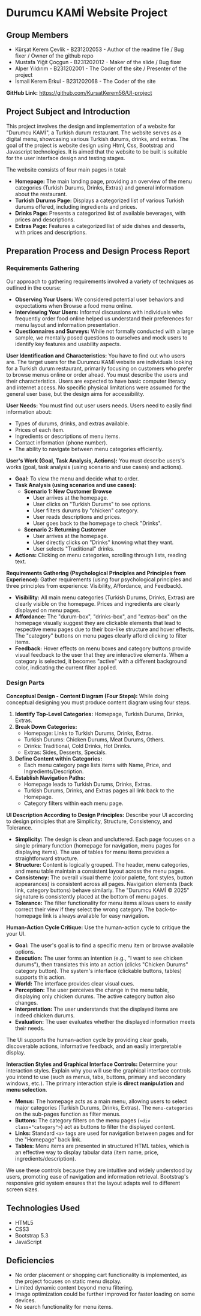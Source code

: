 # Durumcu KAMİ Website Project

## Group Members

- Kürşat Kerem Çevlik - B231202053 - Author of the readme file / Bug fixer / Owner of the github repo
- Mustafa Yiğit Çoçgun - B231202012 - Maker of the slide / Bug fixer
- Alper Yıldırım - B231202001 - The Coder of the site / Presenter of the project
- İsmail Kerem Erkul - B231202068 - The Coder of the site

**GitHub Link:** https://github.com/KursatKerem56/UI-project

## Project Subject and Introduction

This project involves the design and implementation of a website for "Durumcu KAMİ", a Turkish durum restaurant. The website serves as a digital menu, showcasing various Turkish durums, drinks, and extras. The goal of the project is website design using Html, Css, Bootstrap and Javascript technologies. It is aimed that the website to be built is suitable for the user interface design and testing stages.

The website consists of four main pages in total:

- **Homepage:** The main landing page, providing an overview of the menu categories (Turkish Durums, Drinks, Extras) and general information about the restaurant.
- **Turkish Durums Page:** Displays a categorized list of various Turkish durums offered, including ingredients and prices.
- **Drinks Page:** Presents a categorized list of available beverages, with prices and descriptions.
- **Extras Page:** Features a categorized list of side dishes and desserts, with prices and descriptions.

## Preparation Process and Design Process Report

### Requirements Gathering

Our approach to gathering requirements involved a variety of techniques as outlined in the course:

- **Observing Your Users:** We considered potential user behaviors and expectations when Browse a food menu online.
- **Interviewing Your Users:** Informal discussions with individuals who frequently order food online helped us understand their preferences for menu layout and information presentation.
- **Questionnaires and Surveys:** While not formally conducted with a large sample, we mentally posed questions to ourselves and mock users to identify key features and usability aspects.

**User Identification and Characteristics:**
You have to find out who users are. The target users for the Durumcu KAMİ website are individuals looking for a Turkish durum restaurant, primarily focusing on customers who prefer to browse menus online or order ahead. You must describe the users and their characteristics. Users are expected to have basic computer literacy and internet access. No specific physical limitations were assumed for the general user base, but the design aims for accessibility.

**User Needs:**
You must find out user users needs. Users need to easily find information about:

- Types of durums, drinks, and extras available.
- Prices of each item.
- Ingredients or descriptions of menu items.
- Contact information (phone number).
- The ability to navigate between menu categories efficiently.

**User's Work (Goal, Task Analysis, Actions):**
You must describe users's works (goal, task analysis (using scenario and use cases) and actions).

- **Goal:** To view the menu and decide what to order.
- **Task Analysis (using scenarios and use cases):**
  - **Scenario 1: New Customer Browse**
    - User arrives at the homepage.
    - User clicks on "Turkish Durums" to see options.
    - User filters durums by "chicken" category.
    - User reads descriptions and prices.
    - User goes back to the homepage to check "Drinks".
  - **Scenario 2: Returning Customer**
    - User arrives at the homepage.
    - User directly clicks on "Drinks" knowing what they want.
    - User selects "Traditional" drinks.
- **Actions:** Clicking on menu categories, scrolling through lists, reading text.

**Requirements Gathering (Psychological Principles and Principles from Experience):**
Gather requirements (using four psychological principles and three principles from experience: Visibility, Affordance, and Feedback).

- **Visibility:** All main menu categories (Turkish Durums, Drinks, Extras) are clearly visible on the homepage. Prices and ingredients are clearly displayed on menu pages.
- **Affordance:** The "durum-box", "drinks-box", and "extras-box" on the homepage visually suggest they are clickable elements that lead to respective menu pages due to their box-like structure and hover effects. The "category" buttons on menu pages clearly afford clicking to filter items.
- **Feedback:** Hover effects on menu boxes and category buttons provide visual feedback to the user that they are interactive elements. When a category is selected, it becomes "active" with a different background color, indicating the current filter applied.

### Design Parts

**Conceptual Design - Content Diagram (Four Steps):**
While doing conceptual designing you must produce content diagram using four steps.

1.  **Identify Top-Level Categories:** Homepage, Turkish Durums, Drinks, Extras.
2.  **Break Down Categories:**
    - Homepage: Links to Turkish Durums, Drinks, Extras.
    - Turkish Durums: Chicken Durums, Meat Durums, Others.
    - Drinks: Traditional, Cold Drinks, Hot Drinks.
    - Extras: Sides, Desserts, Specials.
3.  **Define Content within Categories:**
    - Each menu category page lists items with Name, Price, and Ingredients/Description.
4.  **Establish Navigation Paths:**
    - Homepage leads to Turkish Durums, Drinks, Extras.
    - Turkish Durums, Drinks, and Extras pages all link back to the Homepage.
    - Category filters within each menu page.

**UI Description According to Design Principles:**
Describe your Ul according to design principles that are Simplicity, Structure, Consistency, and Tolerance.

- **Simplicity:** The design is clean and uncluttered. Each page focuses on a single primary function (homepage for navigation, menu pages for displaying items). The use of tables for menu items provides a straightforward structure.
- **Structure:** Content is logically grouped. The header, menu categories, and menu table maintain a consistent layout across the menu pages.
- **Consistency:** The overall visual theme (color palette, font styles, button appearances) is consistent across all pages. Navigation elements (back link, category buttons) behave similarly. The "Durumcu KAMİ © 2025" signature is consistently placed at the bottom of menu pages.
- **Tolerance:** The filter functionality for menu items allows users to easily correct their view if they select the wrong category. The back-to-homepage link is always available for easy navigation.

**Human-Action Cycle Critique:**
Use the human-action cycle to critique the your UI.

- **Goal:** The user's goal is to find a specific menu item or browse available options.
- **Execution:** The user forms an intention (e.g., "I want to see chicken durums"), then translates this into an action (clicks "Chicken Durums" category button). The system's interface (clickable buttons, tables) supports this action.
- **World:** The interface provides clear visual cues.
- **Perception:** The user perceives the change in the menu table, displaying only chicken durums. The active category button also changes.
- **Interpretation:** The user understands that the displayed items are indeed chicken durums.
- **Evaluation:** The user evaluates whether the displayed information meets their needs.

The UI supports the human-action cycle by providing clear goals, discoverable actions, informative feedback, and an easily interpretable display.

**Interaction Styles and Graphical Interface Controls:**
Determine your interaction styles. Explain why you will use the graphical interface controls you intend to use (such as menus, tabs, buttons, primary and secondary windows, etc.).
The primary interaction style is **direct manipulation** and **menu selection**.

- **Menus:** The homepage acts as a main menu, allowing users to select major categories (Turkish Durums, Drinks, Extras). The `menu-categories` on the sub-pages function as filter menus.
- **Buttons:** The category filters on the menu pages (`<div class="category">`) act as buttons to filter the displayed content.
- **Links:** Standard `<a>` tags are used for navigation between pages and for the "Homepage" back link.
- **Tables:** Menu items are presented in structured HTML tables, which is an effective way to display tabular data (item name, price, ingredients/description).

We use these controls because they are intuitive and widely understood by users, promoting ease of navigation and information retrieval. Bootstrap's responsive grid system ensures that the layout adapts well to different screen sizes.

## Technologies Used

- HTML5
- CSS3
- Bootstrap 5.3
- JavaScript

## Deficiencies

- No order placement or shopping cart functionality is implemented, as the project focuses on static menu display.
- Limited dynamic content beyond menu filtering.
- Image optimization could be further improved for faster loading on some devices.
- No search functionality for menu items.
